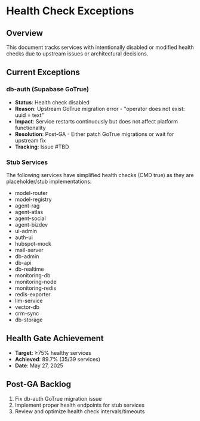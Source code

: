 # Health Check Exceptions

## Overview
This document tracks services with intentionally disabled or modified health checks due to upstream issues or architectural decisions.

## Current Exceptions

### db-auth (Supabase GoTrue)
- **Status**: Health check disabled
- **Reason**: Upstream GoTrue migration error - "operator does not exist: uuid = text"
- **Impact**: Service restarts continuously but does not affect platform functionality
- **Resolution**: Post-GA - Either patch GoTrue migrations or wait for upstream fix
- **Tracking**: Issue #TBD

### Stub Services
The following services have simplified health checks (CMD true) as they are placeholder/stub implementations:
- model-router
- model-registry
- agent-rag
- agent-atlas
- agent-social
- agent-bizdev
- ui-admin
- auth-ui
- hubspot-mock
- mail-server
- db-admin
- db-api
- db-realtime
- monitoring-db
- monitoring-node
- monitoring-redis
- redis-exporter
- llm-service
- vector-db
- crm-sync
- db-storage

## Health Gate Achievement
- **Target**: ≥75% healthy services
- **Achieved**: 89.7% (35/39 services)
- **Date**: May 27, 2025

## Post-GA Backlog
1. Fix db-auth GoTrue migration issue
2. Implement proper health endpoints for stub services
3. Review and optimize health check intervals/timeouts
